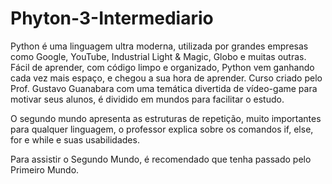 # Phyton-3-Intermediario
Python é uma linguagem ultra moderna, utilizada por grandes empresas como Google, YouTube, Industrial Light & Magic, Globo e muitas outras. Fácil de aprender, com código limpo e organizado, Python vem ganhando cada vez mais espaço, e chegou a sua hora de aprender. Curso criado pelo Prof. Gustavo Guanabara com uma temática divertida de vídeo-game para motivar seus alunos, é dividido em mundos para facilitar o estudo.

O segundo mundo apresenta as estruturas de repetição, muito importantes para qualquer linguagem, o professor explica sobre os comandos if, else, for e while e suas usabilidades.

Para assistir o Segundo Mundo, é recomendado que tenha passado pelo Primeiro Mundo.